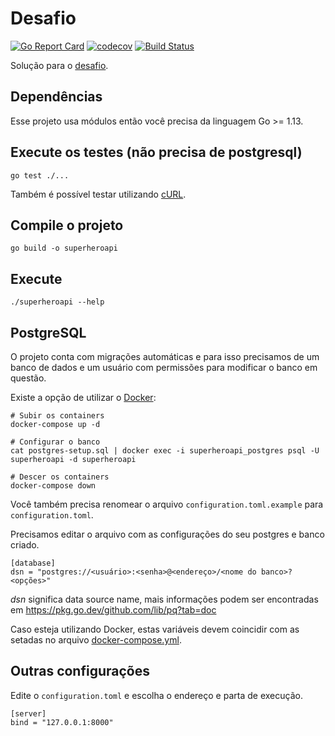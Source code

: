 # Desafio

[![Go Report Card](https://goreportcard.com/badge/github.com/willystadnick/dvdscripter-superheroapi)](https://goreportcard.com/report/github.com/willystadnick/dvdscripter-superheroapi)
[![codecov](https://codecov.io/gh/willystadnick/dvdscripter-superheroapi/branch/master/graph/badge.svg)](https://codecov.io/gh/willystadnick/dvdscripter-superheroapi)
[![Build Status](https://travis-ci.org/willystadnick/dvdscripter-superheroapi.svg?branch=master)](https://travis-ci.org/willystadnick/dvdscripter-superheroapi)

Solução para o [desafio](challenge.md).

## Dependências

Esse projeto usa módulos então você precisa da linguagem Go >= 1.13.

## Execute os testes (não precisa de postgresql)

```
go test ./...
```

Também é possível testar utilizando [cURL](curl.md).

## Compile o projeto

```
go build -o superheroapi
```

## Execute

```
./superheroapi --help
```

## PostgreSQL

O projeto conta com migrações automáticas e para isso precisamos de um banco de dados e um usuário com permissões para modificar o banco em questão.

Existe a opção de utilizar o [Docker](https://www.docker.com/):

```
# Subir os containers
docker-compose up -d

# Configurar o banco
cat postgres-setup.sql | docker exec -i superheroapi_postgres psql -U superheroapi -d superheroapi

# Descer os containers
docker-compose down
```

Você também precisa renomear o arquivo ```configuration.toml.example``` para ```configuration.toml```.

Precisamos editar o arquivo com as configurações do seu postgres e banco criado.

```
[database]
dsn = "postgres://<usuário>:<senha>@<endereço>/<nome do banco>?<opções>"
```

_dsn_ significa data source name, mais informações podem ser encontradas em https://pkg.go.dev/github.com/lib/pq?tab=doc

Caso esteja utilizando Docker, estas variáveis devem coincidir com as setadas no arquivo [docker-compose.yml](docker-compose.yml).

## Outras configurações

Edite o ```configuration.toml``` e escolha o endereço e parta de execução.

```
[server]
bind = "127.0.0.1:8000"
```
